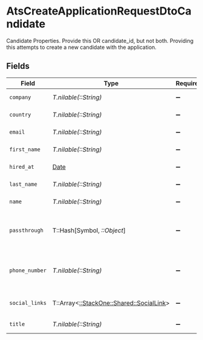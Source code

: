 # AtsCreateApplicationRequestDtoCandidate

Candidate Properties. Provide this OR candidate_id, but not both. Providing this attempts to create a new candidate with the application.


## Fields

| Field                                                                         | Type                                                                          | Required                                                                      | Description                                                                   | Example                                                                       |
| ----------------------------------------------------------------------------- | ----------------------------------------------------------------------------- | ----------------------------------------------------------------------------- | ----------------------------------------------------------------------------- | ----------------------------------------------------------------------------- |
| `company`                                                                     | *T.nilable(::String)*                                                         | :heavy_minus_sign:                                                            | Candidate company                                                             | Company Inc.                                                                  |
| `country`                                                                     | *T.nilable(::String)*                                                         | :heavy_minus_sign:                                                            | Candidate country                                                             | United States                                                                 |
| `email`                                                                       | *T.nilable(::String)*                                                         | :heavy_minus_sign:                                                            | Candidate email                                                               | sestier.romain123@gmail.com                                                   |
| `first_name`                                                                  | *T.nilable(::String)*                                                         | :heavy_minus_sign:                                                            | Candidate first name                                                          | Romain                                                                        |
| `hired_at`                                                                    | [Date](https://ruby-doc.org/stdlib-2.6.1/libdoc/date/rdoc/Date.html)          | :heavy_minus_sign:                                                            | Candidate hired date                                                          | 2021-01-01T01:01:01.000Z                                                      |
| `last_name`                                                                   | *T.nilable(::String)*                                                         | :heavy_minus_sign:                                                            | Candidate last name                                                           | Sestier                                                                       |
| `name`                                                                        | *T.nilable(::String)*                                                         | :heavy_minus_sign:                                                            | Candidate name                                                                | Romain Sestier                                                                |
| `passthrough`                                                                 | T::Hash[Symbol, *::Object*]                                                   | :heavy_minus_sign:                                                            | Value to pass through to the provider                                         | {"other_known_names": "John Doe"}                                             |
| `phone_number`                                                                | *T.nilable(::String)*                                                         | :heavy_minus_sign:                                                            | The candidate personal phone number                                           | +1234567890                                                                   |
| `social_links`                                                                | T::Array<[::StackOne::Shared::SocialLink](../../models/shared/sociallink.md)> | :heavy_minus_sign:                                                            | List of candidate social links                                                |                                                                               |
| `title`                                                                       | *T.nilable(::String)*                                                         | :heavy_minus_sign:                                                            | Candidate title                                                               | Software Engineer                                                             |
